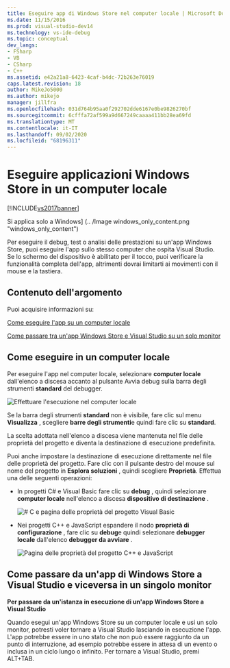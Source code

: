 ```yaml
---
title: Eseguire app di Windows Store nel computer locale | Microsoft Docs
ms.date: 11/15/2016
ms.prod: visual-studio-dev14
ms.technology: vs-ide-debug
ms.topic: conceptual
dev_langs:
- FSharp
- VB
- CSharp
- C++
ms.assetid: e42a21a8-6423-4caf-b4dc-72b263e76019
caps.latest.revision: 18
author: MikeJo5000
ms.author: mikejo
manager: jillfra
ms.openlocfilehash: 031d764b95aa0f292702dde6167e0be9826270bf
ms.sourcegitcommit: 6cfffa72af599a9d667249caaaa411bb28ea69fd
ms.translationtype: MT
ms.contentlocale: it-IT
ms.lasthandoff: 09/02/2020
ms.locfileid: "68196311"
---
```

# <a name="run-windows-store-apps-on-the-local-machine"></a>Eseguire applicazioni Windows Store in un computer locale
[!INCLUDE[vs2017banner](../includes/vs2017banner.md)]

Si applica solo a Windows] (.. /Image windows_only_content.png "windows_only_content")  
  
 Per eseguire il debug, test o analisi delle prestazioni su un'app Windows Store, puoi eseguire l'app sullo stesso computer che ospita Visual Studio. Se lo schermo del dispositivo è abilitato per il tocco, puoi verificare la funzionalità completa dell'app, altrimenti dovrai limitarti ai movimenti con il mouse e la tastiera.  
  
## <a name="in-this-topic"></a><a name="BKMK_In_this_topic"></a> Contenuto dell'argomento  
 Puoi acquisire informazioni su:  
  
 [Come eseguire l'app su un computer locale](#BKMK_How_to_run_on_a_local_machine)  
  
 [Come passare tra un'app Windows Store e Visual Studio su un solo monitor](#BKMK_How_to_switch_between_a_Windows_Store_app_and_Visual_Studio_on_a_single_monitor)  
  
## <a name="how-to-run-on-a-local-machine"></a><a name="BKMK_How_to_run_on_a_local_machine"></a> Come eseguire in un computer locale  
 Per eseguire l'app nel computer locale, selezionare **computer locale** dall'elenco a discesa accanto al pulsante Avvia debug sulla barra degli strumenti **standard** del debugger.  
  
 ![Effettuare l'esecuzione nel computer locale](../debugger/media/vsrun-f5-local.png "VSRUN_F5_Local")  
  
 Se la barra degli strumenti **standard** non è visibile, fare clic sul menu **Visualizza** , scegliere **barre degli strumenti**e quindi fare clic su **standard**.  
  
 La scelta adottata nell'elenco a discesa viene mantenuta nel file delle proprietà del progetto e diventa la destinazione di esecuzione predefinita.  
  
 Puoi anche impostare la destinazione di esecuzione direttamente nel file delle proprietà del progetto. Fare clic con il pulsante destro del mouse sul nome del progetto in **Esplora soluzioni** , quindi scegliere **Proprietà**. Effettua una delle seguenti operazioni:  
  
- In progetti C# e Visual Basic fare clic su **debug** , quindi selezionare **computer locale** nell'elenco a discesa **dispositivo di destinazione** .  
  
     ![&#35; C e pagina delle proprietà del progetto Visual Basic](../debugger/media/vsrun-cs-vb-projprop-local.png "VSRUN_CS_VB_ProjProp_Local")  
  
- Nei progetti C++ e JavaScript espandere il nodo **proprietà di configurazione** , fare clic su **debug**e quindi selezionare **debugger locale** dall'elenco **debugger da avviare** .  
  
     ![Pagina delle proprietà del progetto C&#43;&#43; e JavaScript](../debugger/media/vsrun-cpp-js-projprop-local.png "VSRUN_CPP_JS_ProjProp_Local")  
  
## <a name="how-to-switch-between-a-windows-store-app-and-visual-studio-on-a-single-monitor"></a><a name="BKMK_How_to_switch_between_a_Windows_Store_app_and_Visual_Studio_on_a_single_monitor"></a> Come passare da un'app di Windows Store a Visual Studio e viceversa in un singolo monitor  
 **Per passare da un'istanza in esecuzione di un'app Windows Store a Visual Studio**  
  
 Quando esegui un'app Windows Store su un computer locale e usi un solo monitor, potresti voler tornare a Visual Studio lasciando in esecuzione l'app. L'app potrebbe essere in uno stato che non può essere raggiunto da un punto di interruzione, ad esempio potrebbe essere in attesa di un evento o inclusa in un ciclo lungo o infinito. Per tornare a Visual Studio, premi ALT+TAB.

